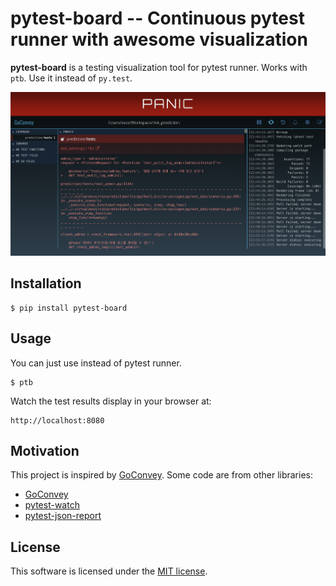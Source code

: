 # pytest-board -- Continuous pytest runner with awesome visualization

**pytest-board** is a testing visualization tool for pytest runner. Works with `ptb`. Use it instead of `py.test`. 

![](https://github.com/kuss/pytest-board/raw/master/docs/pytest_board_screenshot.png)

## Installation

	$ pip install pytest-board

## Usage

You can just use instead of pytest runner.

	$ ptb
 
Watch the test results display in your browser at:

	http://localhost:8080

## Motivation

This project is inspired by [GoConvey](https://github.com/smartystreets/goconvey). Some code are from other libraries:

- [GoConvey](https://github.com/smartystreets/goconvey)
- [pytest-watch](https://github.com/joeyespo/pytest-watch)
- [pytest-json-report](https://github.com/numirias/pytest-json-report)

## License

This software is licensed under the [MIT license](https://en.wikipedia.org/wiki/MIT_License).
